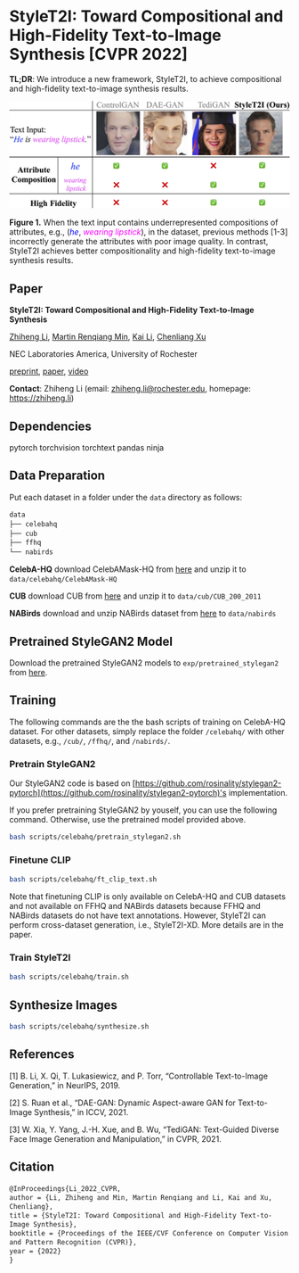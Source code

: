# StyleT2I: Toward Compositional and High-Fidelity Text-to-Image Synthesis [CVPR 2022]

**TL;DR**: We introduce a new framework, StyleT2I, to achieve compositional and high-fidelity text-to-image synthesis results.

![abdf](images/teaser.jpg)

**Figure 1.** When the text input contains underrepresented compositions of attributes, e.g., (<span style="color:blue">*he*</span>, <span style="color:magenta">*wearing lipstick*</span>), in the dataset, previous methods [1-3] incorrectly generate the attributes with poor image quality. In contrast, StyleT2I achieves better compositionality and high-fidelity text-to-image synthesis results.

## Paper

**StyleT2I: Toward Compositional and High-Fidelity Text-to-Image Synthesis**

[Zhiheng Li](https://zhiheng.li/), [Martin Renqiang Min](https://www.cs.toronto.edu/~cuty/), [Kai Li](http://kailigo.github.io/), [Chenliang Xu](https://www.cs.rochester.edu/~cxu22/)

NEC Laboratories America, University of Rochester

[preprint](https://arxiv.org/abs/2203.15799), [paper](https://openaccess.thecvf.com/content/CVPR2022/html/Li_StyleT2I_Toward_Compositional_and_High-Fidelity_Text-to-Image_Synthesis_CVPR_2022_paper.html), [video](https://youtu.be/-rTDfnKoVps)

**Contact**: Zhiheng Li (email: zhiheng.li@rochester.edu, homepage: https://zhiheng.li)

## Dependencies

pytorch
torchvision
torchtext
pandas
ninja

## Data Preparation

Put each dataset in a folder under the `data` directory as follows:

```bash
data
├── celebahq
├── cub
├── ffhq
└── nabirds
```

**CelebA-HQ**
download CelebAMask-HQ from [here](https://github.com/switchablenorms/CelebAMask-HQ) and unzip it to `data/celebahq/CelebAMask-HQ`

**CUB**
download CUB from [here](http://www.vision.caltech.edu/visipedia/CUB-200-2011.html) and unzip it to `data/cub/CUB_200_2011`

**NABirds**
download and unzip NABirds dataset from [here](https://www.dropbox.com/s/nf78cbxq6bxpcfc/nabirds.tar.gz?dl=1) to `data/nabirds`

## Pretrained StyleGAN2 Model

Download the pretrained StyleGAN2 models to `exp/pretrained_stylegan2` from [here](https://drive.google.com/drive/folders/1Clsg4Yp8wE9A07WWl3z5F3YJ0V8dyKc4?usp=sharing).

## Training

The following commands are the the bash scripts of training on CelebA-HQ dataset. For other datasets, simply replace the folder `/celebahq/` with other datasets, e.g., `/cub/`, `/ffhq/`, and `/nabirds/`.

### Pretrain StyleGAN2

Our StyleGAN2 code is based on [https://github.com/rosinality/stylegan2-pytorch](https://github.com/rosinality/stylegan2-pytorch)'s implementation.

If you prefer pretraining StyleGAN2 by youself, you can use the following command. Otherwise, use the pretrained model provided above.

```bash
bash scripts/celebahq/pretrain_stylegan2.sh
```

### Finetune CLIP

```bash
bash scripts/celebahq/ft_clip_text.sh
```

Note that finetuning CLIP is only available on CelebA-HQ and CUB datasets and not available on FFHQ and NABirds datasets because FFHQ and NABirds datasets do not have text annotations. However, StyleT2I can perform cross-dataset generation, i.e., StyleT2I-XD. More details are in the paper.

### Train StyleT2I

```bash
bash scripts/celebahq/train.sh
```

## Synthesize Images

```bash
bash scripts/celebahq/synthesize.sh
```

## References

[1] B. Li, X. Qi, T. Lukasiewicz, and P. Torr, “Controllable Text-to-Image Generation,” in NeurIPS, 2019.

[2] S. Ruan et al., “DAE-GAN: Dynamic Aspect-aware GAN for Text-to-Image Synthesis,” in ICCV, 2021.

[3] W. Xia, Y. Yang, J.-H. Xue, and B. Wu, “TediGAN: Text-Guided Diverse Face Image Generation and Manipulation,” in CVPR, 2021.

## Citation

```
@InProceedings{Li_2022_CVPR,
author = {Li, Zhiheng and Min, Martin Renqiang and Li, Kai and Xu, Chenliang},
title = {StyleT2I: Toward Compositional and High-Fidelity Text-to-Image Synthesis},
booktitle = {Proceedings of the IEEE/CVF Conference on Computer Vision and Pattern Recognition (CVPR)},
year = {2022}
}
```
